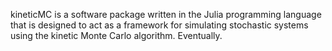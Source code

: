 kineticMC is a software package written in the Julia programming language that
is designed to act as a framework for simulating stochastic systems using the 
kinetic Monte Carlo algorithm. Eventually.
